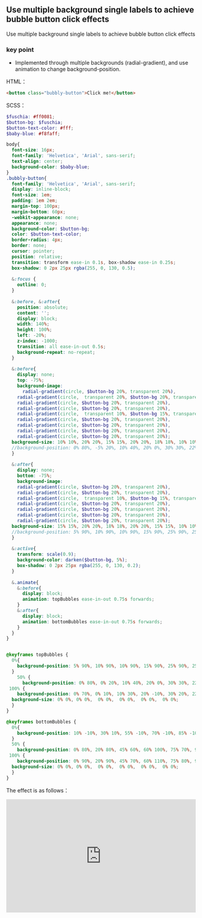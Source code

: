 ## Use multiple background single labels to achieve bubble button click effects

Use multiple background single labels to achieve bubble button click effects

### key point

+ Implemented through multiple backgrounds (radial-gradient), and use animation to change background-position.

HTML：

```html
<button class="bubbly-button">Click me!</button>
```

SCSS：
```scss
$fuschia: #ff0081;
$button-bg: $fuschia;
$button-text-color: #fff;
$baby-blue: #f8faff;

body{
  font-size: 16px;
  font-family: 'Helvetica', 'Arial', sans-serif;
  text-align: center;
  background-color: $baby-blue;
}
.bubbly-button{
  font-family: 'Helvetica', 'Arial', sans-serif;
  display: inline-block;
  font-size: 1em;
  padding: 1em 2em;
  margin-top: 100px;
  margin-bottom: 60px;
  -webkit-appearance: none;
  appearance: none;
  background-color: $button-bg;
  color: $button-text-color;
  border-radius: 4px;
  border: none;
  cursor: pointer;
  position: relative;
  transition: transform ease-in 0.1s, box-shadow ease-in 0.25s;
  box-shadow: 0 2px 25px rgba(255, 0, 130, 0.5);
  
  &:focus {
    outline: 0;
  }
  
  &:before, &:after{
    position: absolute;
    content: '';
    display: block;
    width: 140%;
    height: 100%;
    left: -20%;
    z-index: -1000;
    transition: all ease-in-out 0.5s;
    background-repeat: no-repeat;
  }
  
  &:before{
    display: none;
    top: -75%;
    background-image:  
      radial-gradient(circle, $button-bg 20%, transparent 20%),
    radial-gradient(circle,  transparent 20%, $button-bg 20%, transparent 30%),
    radial-gradient(circle, $button-bg 20%, transparent 20%), 
    radial-gradient(circle, $button-bg 20%, transparent 20%),
    radial-gradient(circle,  transparent 10%, $button-bg 15%, transparent 20%),
    radial-gradient(circle, $button-bg 20%, transparent 20%),
    radial-gradient(circle, $button-bg 20%, transparent 20%),
    radial-gradient(circle, $button-bg 20%, transparent 20%),
    radial-gradient(circle, $button-bg 20%, transparent 20%);
  background-size: 10% 10%, 20% 20%, 15% 15%, 20% 20%, 18% 18%, 10% 10%, 15% 15%, 10% 10%, 18% 18%;
  //background-position: 0% 80%, -5% 20%, 10% 40%, 20% 0%, 30% 30%, 22% 50%, 50% 50%, 65% 20%, 85% 30%;
  }
  
  &:after{
    display: none;
    bottom: -75%;
    background-image:  
    radial-gradient(circle, $button-bg 20%, transparent 20%), 
    radial-gradient(circle, $button-bg 20%, transparent 20%),
    radial-gradient(circle,  transparent 10%, $button-bg 15%, transparent 20%),
    radial-gradient(circle, $button-bg 20%, transparent 20%),
    radial-gradient(circle, $button-bg 20%, transparent 20%),
    radial-gradient(circle, $button-bg 20%, transparent 20%),
    radial-gradient(circle, $button-bg 20%, transparent 20%);
  background-size: 15% 15%, 20% 20%, 18% 18%, 20% 20%, 15% 15%, 10% 10%, 20% 20%;
  //background-position: 5% 90%, 10% 90%, 10% 90%, 15% 90%, 25% 90%, 25% 90%, 40% 90%, 55% 90%, 70% 90%;
  }
 
  &:active{
    transform: scale(0.9);
    background-color: darken($button-bg, 5%);
    box-shadow: 0 2px 25px rgba(255, 0, 130, 0.2);
  }
  
  &.animate{
    &:before{
      display: block;
      animation: topBubbles ease-in-out 0.75s forwards;
    }
    &:after{
      display: block;
      animation: bottomBubbles ease-in-out 0.75s forwards;
    }
  }
}


@keyframes topBubbles {
  0%{
    background-position: 5% 90%, 10% 90%, 10% 90%, 15% 90%, 25% 90%, 25% 90%, 40% 90%, 55% 90%, 70% 90%;
  }
    50% {
      background-position: 0% 80%, 0% 20%, 10% 40%, 20% 0%, 30% 30%, 22% 50%, 50% 50%, 65% 20%, 90% 30%;}
 100% {
    background-position: 0% 70%, 0% 10%, 10% 30%, 20% -10%, 30% 20%, 22% 40%, 50% 40%, 65% 10%, 90% 20%;
  background-size: 0% 0%, 0% 0%,  0% 0%,  0% 0%,  0% 0%,  0% 0%;
  }
}

@keyframes bottomBubbles {
  0%{
    background-position: 10% -10%, 30% 10%, 55% -10%, 70% -10%, 85% -10%, 70% -10%, 70% 0%;
  }
  50% {
    background-position: 0% 80%, 20% 80%, 45% 60%, 60% 100%, 75% 70%, 95% 60%, 105% 0%;}
 100% {
    background-position: 0% 90%, 20% 90%, 45% 70%, 60% 110%, 75% 80%, 95% 70%, 110% 10%;
  background-size: 0% 0%, 0% 0%,  0% 0%,  0% 0%,  0% 0%,  0% 0%;
  }
}
```

The effect is as follows：

<iframe height="300" style="width: 100%;" scrolling="no" title="bg-radial-btn-click-bubble" src="https://codepen.io/dvha/embed/ZEVjRYy?default-tab=html%2Cresult" frameborder="no" loading="lazy" allowtransparency="true" allowfullscreen="true">
  See the Pen <a href="https://codepen.io/dvha/pen/ZEVjRYy">
  bg-radial-btn-click-bubble</a> by HaDV (<a href="https://codepen.io/dvha">@dvha</a>)
  on <a href="https://codepen.io">CodePen</a>.
</iframe>
